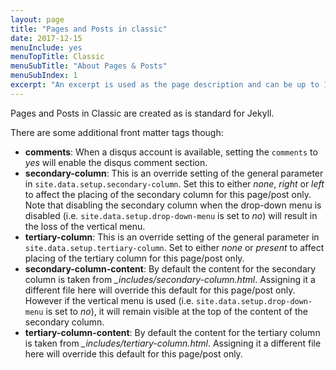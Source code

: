 ```yaml
---
layout: page
title: "Pages and Posts in classic"
date: 2017-12-15
menuInclude: yes
menuTopTitle: Classic
menuSubTitle: "About Pages & Posts"
menuSubIndex: 1
excerpt: "An excerpt is used as the page description and can be up to 160 characters long..."
---
```

Pages and Posts in Classic are created as is standard for Jekyll.

There are some additional front matter tags though:

- __comments__: When a disqus account is available, setting the `comments` to _yes_ will enable the disqus comment section.
- __secondary-column__: This is an override setting of the general parameter in `site.data.setup.secondary-column`. Set this to either _none_, _right_ or _left_ to affect the placing of the secondary column for this page/post only. Note that disabling the secondary column when the drop-down menu is disabled (i.e. `site.data.setup.drop-down-menu` is set to _no_) will result in the loss of the vertical menu.
- __tertiary-column__: This is an override setting of the general parameter in `site.data.setup.tertiary-column`. Set to either _none_ or _present_ to affect placing of the tertiary column for this page/post only.
- __secondary-column-content__: By default the content for the secondary column is taken from _\_includes/secondary-column.html_. Assigning it a different file here will override this default for this page/post only. However if the vertical menu is used (i.e. `site.data.setup.drop-down-menu` is set to _no_), it will remain visible at the top of the content of the secondary column.
- __tertiary-column-content__: By default the content for the tertiary column is taken from _\_includes/tertiary-column.html_. Assigning it a different file here will override this default for this page/post only.